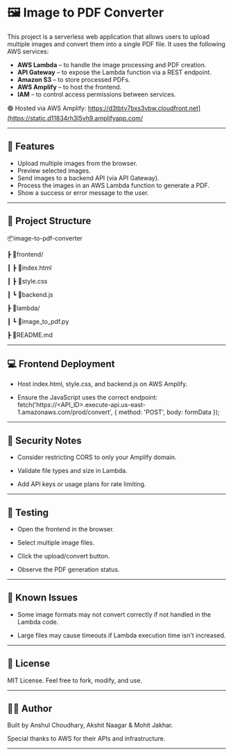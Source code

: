 # 🖼️ Image to PDF Converter 

This project is a serverless web application that allows users to upload multiple images and convert them into a single PDF file. It uses the following AWS services:

- **AWS Lambda** – to handle the image processing and PDF creation.
- **API Gateway** – to expose the Lambda function via a REST endpoint.
- **Amazon S3** – to store processed PDFs.
- **AWS Amplify** – to host the frontend.
- **IAM** – to control access permissions between services.

🟢 Hosted via AWS Amplify: https://d3tbtv7bxs3vbw.cloudfront.net](https://static.d11834rh3l5vh9.amplifyapp.com/

---

## 🚀 Features

- Upload multiple images from the browser.
- Preview selected images.
- Send images to a backend API (via API Gateway).
- Process the images in an AWS Lambda function to generate a PDF.
- Show a success or error message to the user.

---

## 📁 Project Structure

📦image-to-pdf-converter

┣ 📁frontend/

┃ ┣ 📄index.html

┃ ┣ 📄style.css

┃ ┗ 📄backend.js

┣ 📁lambda/

┃ ┗ 📄image_to_pdf.py

┣ 📄README.md

---

## 💻 Frontend Deployment

- Host index.html, style.css, and backend.js on AWS Amplify.

- Ensure the JavaScript uses the correct endpoint:
 fetch('https://<API_ID>.execute-api.us-east-1.amazonaws.com/prod/convert', {
   method: 'POST',
   body: formData
 });

---

## 🔐 Security Notes

- Consider restricting CORS to only your Amplify domain.

- Validate file types and size in Lambda.

- Add API keys or usage plans for rate limiting.

---

## 🧪 Testing

- Open the frontend in the browser.

- Select multiple image files.

- Click the upload/convert button.

- Observe the PDF generation status.

---

## 📌 Known Issues

- Some image formats may not convert correctly if not handled in the Lambda code.

- Large files may cause timeouts if Lambda execution time isn't increased.

---

## 📄 License

MIT License. Feel free to fork, modify, and use.

---

## 👨‍💻 Author

Built by Anshul Choudhary, Akshit Naagar & Mohit Jakhar.

Special thanks to AWS for their APIs and infrastructure.

---

